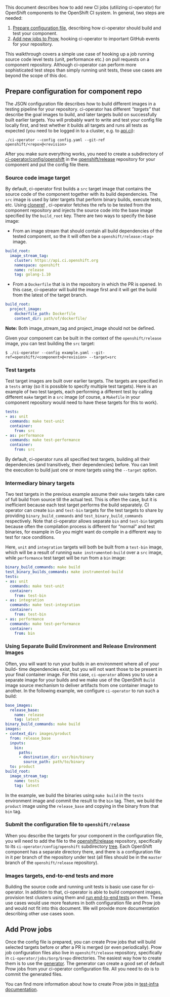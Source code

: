 This document describes how to add new CI jobs (utilizing ci-operator) for
OpenShift components to the OpenShift CI system. In general, two steps are
needed:

1. [Prepare configuration file](#prepare-configuration-for-component-repo),
   describing how ci-operator should build and test your component.
2. [Add new jobs to Prow](#add-prow-jobs), hooking ci-operator to important
   GitHub events for your repository.

This walkthrough covers a simple use case of hooking up a job running source
code level tests (unit, performance etc.) on pull requests on a component
repository. Although ci-operator can perform more sophisticated test steps than
simply running unit tests, these use cases are beyond the scope of this doc.

## Prepare configuration for component repo

The JSON configuration file describes how to build different images in a
testing pipeline for your repository. ci-operator has different *”targets”*
that describe the goal images to build, and later targets build on successfully
built earlier targets. You will probably want to write and test your config
file locally first, and test whether it builds all targets and runs all tests
as expected (you need to be logged in to a cluster, e.g. to
[api.ci](https://api.ci.openshift.org)):

```
./ci-operator --config config.yaml --git-ref openshift/<repo>@<revision>
```

After you make sure everything works, you need to create a subdirectory
of
[ci-operator/config/openshift](https://github.com/openshift/release/tree/master/ci-operator/config/openshift)
in the [openshift/release](https://github.com/openshift/release/) repository for
your component and put the config file there.

### Source code image target

By default, ci-operator first builds a `src` target image that contains the source
code of the component together with its build dependencies. The `src` image
is used by later targets that perform binary builds, execute tests, etc.
Using [cloneref](https://github.com/kubernetes/test-infra/tree/master/prow/cmd/clonerefs)
, ci-operator fetches the refs to be tested from the component repository
and injects the source code into the base image specified by the `build_root` key. 
There are two ways to specify the base image:

* From an image stream that should contain all build dependencies of the tested component, so the it will often be a `openshift/release:<tag>` image.
```yaml
build_root:
  image_stream_tag:
    cluster: https://api.ci.openshift.org
    namespace: openshift
    name: release
    tag: golang-1.10
```
* From a `Dockerfile` that is in the repository in which the PR is opened. In this case, ci-operator will build the image first and it will get the build from the latest of the target branch.
```yaml
build_root:
  project_image:
    dockerfile_path: Dockerfile
    context_dir: path/of/dockerfile/
```

**Note:** Both image_stream_tag and project_image should not be defined.

Given your component can be built in the context of the `openshift/release`
image, you can test building the `src` target:

```
$ ./ci-operator --config example.yaml --git-ref=openshift/<component>@<revision> --target=src
```

### Test targets

Test target images are built over earlier targets. The targets are specified in
a `tests` array (so it is possible to specify multiple test targets). Here is an
example of two test targets, each performing a different test by calling
different `make` target in a `src` image (of course, a `Makefile` in your
component repository would need to have these targets for this to work).

```yaml
tests:
- as: unit
  commands: make test-unit
  container:
    from: src
- as: performance
  commands: make test-performance
  container:
    from: src
```

By default, ci-operator runs all specified test targets, building all their
dependencies (and transitively, their dependencies) before. You can limit the
execution to build just one or more targets using the `--target` option.

### Intermediary binary targets

Two test targets in the previous example assume their `make` targets take care
of full build from source till the actual test. This is often the case, but it
is inefficient because each test target performs the build separately. CI
operator can create `bin` and `test-bin` targets for the test targets to share
by providing `binary_build_commands` and `test_binary_build_commands`
respectively. Note that ci-operator allows separate `bin` and `test-bin`
targets because often the compilation process is different for “normal” and
test binaries, for example in Go you might want do compile in a different way
to test for race conditions.

Here, `unit` and `integration` targets will both be built from a `test-bin`
image, which will be a result of running `make instrumented-build` over a `src`
image, while `performance` test target will be run from a `bin` image:

```yaml
binary_build_commands: make build
test_binary_builds_commands: make instrumented-build
tests:
- as: unit
  commands: make test-unit
  container:
    from: test-bin
- as: integration
  commands: make test-integration
  container:
    from: test-bin
- as: performance
  commands: make test-performance
  container:
    from: bin
```

### Using Separate Build Environment and Release Environment Images

Often, you will want to run your builds in an environment where all of your build-
time dependencies exist, but you will not want those to be present in your final
container image. For this case, `ci-operator` allows you to use a separate image
for your builds and we make use of the OpenShift `Build` image source mechanism
to deliver artifacts from one container image to another. In the following example,
we configure `ci-operator` to run such a build:

```yaml
base_images:
  release_base:
    name: release
    tag: latest
binary_build_commands: make build
images:
- context_dir: images/product
  from: release_base
  inputs:
    bin:
      paths:
      - destination_dir: usr/bin/binary
        source_path: path/to/binary
  to: product
build_root:
  image_stream_tag:
    name: tests
    tag: latest
```

In the example, we build the binaries using `make build` in the `tests` environment
image and commit the result to the `bin` tag. Then, we build the `product` image
using the `release_base` and copying in the binary from that `bin` tag.


### Submit the configuration file to `openshift/release`

When you describe the targets for your component in the configuration file, you
will need to add the file to the
[openshift/release](https://github.com/openshift/release) repository,
specifically to its `ci-operator/config/openshift` subdirectory
[tree](https://github.com/openshift/release/tree/master/ci-operator/config/openshift).
Each OpenShift component has a separate directory there, and there is a
configuration file in it per branch of the repository under test (all files
should be in the `master` branch of the `openshift/release` repository).

### Images targets, end-to-end tests and more

Building the source code and running unit tests is basic use case for
ci-operator. In addition to that, ci-operator is able to build component
images, provision test clusters using them and [run end-to-end
tests](https://github.com/openshift/release/tree/master/ci-operator#end-to-end-tests)
on them. These use cases would use more features in both configuration file and
Prow job and would not fit into this document. We will provide more
documentation describing other use cases soon.

## Add Prow jobs

Once the config file is prepared, you can create Prow jobs that will build
selected targets before or after a PR is merged (or even periodically). Prow
job configuration files also live in `openshift/release` repository,
specifically in `ci-operator/jobs/$org/$repo` directories. The easiest way how
to create them is to use the
[generator](https://github.com/openshift/ci-operator-prowgen). The generator can
create a good set of default Prow jobs from your ci-operator configuration
file. All you need to do is to commit the generated files.

You can find more information about how to create Prow jobs in [test-infra
documentation](https://github.com/openshift/test-infra/tree/master/prow/jobs.md#How-to-configure-new-jobs).
